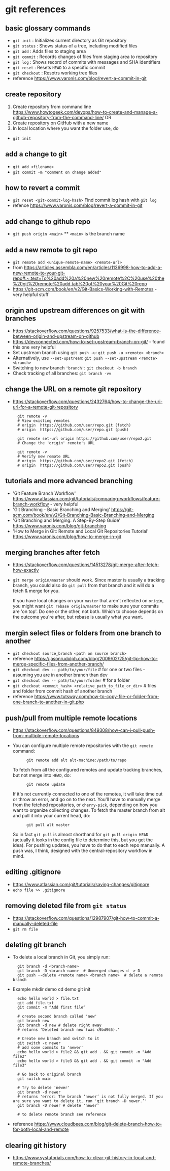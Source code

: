 # git references

## basic glossary commands
* `git init` : Initializes current directory as Git repository
* `git status` : Shows status of a tree, including modified files
*  `git add` : Adds files to staging area
*  `git commit` : Records changes of files from staging area to repository
*  `git log` : Shows record of commits with messages and SHA identifiers
*  `git reset` : Resets `HEAD` to a specific commit
*  `git checkout` : Resotrs working tree files
*  reference https://www.varonis.com/blog/revert-a-commit-in-git

## create repository
1. Create repository from command line https://www.howtogeek.com/devops/how-to-create-and-manage-a-github-repository-from-the-command-line/ OR
1. Create repository on GitHub with a new name
2. In local location where you want the folder use, do

* ``git init``

## add a change to git
* ``git add <filename>``
* ``git commit -m "comment on change added"``

## how to revert a commit
*   `git reset <git-commit-log-hash>` Find commit log hash with `git log`
* refence https://www.varonis.com/blog/revert-a-commit-in-git


## add change to github repo
* ``git push origin <main>``
** ``<main>`` is the branch name

## add a new remote to git repo
* ``git remote add <unique-remote-name> <remote-url>``
* from https://articles.assembla.com/en/articles/1136998-how-to-add-a-new-remote-to-your-git-repo#:~:text=To%20add%20a%20new%20remote%2C%20use%20the%20git%20remote%20add,tab%20of%20your%20Git%20repo
* https://git-scm.com/book/en/v2/Git-Basics-Working-with-Remotes - very helpful stuff


## origin and upstream differences on git with branches
* https://stackoverflow.com/questions/9257533/what-is-the-difference-between-origin-and-upstream-on-github
* https://devconnected.com/how-to-set-upstream-branch-on-git/ - found this one very helpful
* Set upstream branch using `git push -u`:
    `git push -u <remote> <branch>`
* Alternatively, use `--set-upstream`:
    `git push --set-upstream <remote> <branch>`
* Switching to new branch `'branch'`:
    `git checkout -b branch`
* Check tracking of all branches:
    `git branch -vv`

## change the URL on a remote git repository
* https://stackoverflow.com/questions/2432764/how-to-change-the-uri-url-for-a-remote-git-repository
        
        git remote -v
        # View existing remotes
        # origin  https://github.com/user/repo.git (fetch)
        # origin  https://github.com/user/repo.git (push)
        
        git remote set-url origin https://github.com/user/repo2.git
        # Change the 'origin' remote's URL
        
        git remote -v
        # Verify new remote URL
        # origin  https://github.com/user/repo2.git (fetch)
        # origin  https://github.com/user/repo2.git (push)

## tutorials and more advanced branching
* 'Git Feature Branch Workflow' https://www.atlassian.com/git/tutorials/comparing-workflows/feature-branch-workflow - very helpful
* 'Git Branching - Basic Branching and Merging' https://git-scm.com/book/en/v2/Git-Branching-Basic-Branching-and-Merging
* 'Git Branching and Merging: A Step-By-Step Guide' https://www.varonis.com/blog/git-branching
* 'How to Merge in Git: Remote and Local Git Repositories Tutorial' https://www.varonis.com/blog/how-to-merge-in-git

## merging branches after fetch
* https://stackoverflow.com/questions/14513278/git-merge-after-fetch-how-exactly
* `git merge origin/master` should work. Since  master   is usually a tracking branch, you could also do `git pull` from that branch and it will do a fetch & merge for you.

    If you have local changes on your `master` that aren't reflected on `origin`, you might want `git rebase origin/master` to make sure your commits are 'on top'.
    Do one or the other, not both. Which to choose depends on the outcome you're after, but rebase is usually what you want.
    
## mergin select files or folders from one branch to another
* `git checkout source_branch <path on source branch>`
* reference https://jasonrudolph.com/blog/2009/02/25/git-tip-how-to-merge-specific-files-from-another-branch/
* `git checkout dev -- path/to/your/file` # for one or two files - assuming you are in another branch than dev
* `git checkout dev -- path/to/your/folder` # for a folder
* `git checkout <commit_hash> <relative_path_to_file_or_dir>` # files and folder from commit hash of another branch
* reference https://www.tutsway.com/how-to-copy-file-or-folder-from-one-branch-to-another-in-git.php

## push/pull from multiple remote locations
* https://stackoverflow.com/questions/849308/how-can-i-pull-push-from-multiple-remote-locations
* You can configure multiple remote repositories with the `git remote` command:

            git remote add alt alt-machine:/path/to/repo
    To fetch from all the configured remotes and update tracking branches, but not merge into `HEAD`, do:

            git remote update
    If it's not currently connected to one of the remotes, it will take time out or throw an error, and go on to the next. You'll have to manually merge from the fetched repositories, or `cherry-pick`, depending on how you want to organize collecting changes.
    To fetch the master branch from alt and pull it into your current head, do:
    
            git pull alt master
    So in fact `git pull` is almost shorthand for `git pull origin HEAD` (actually it looks in the config file to determine this, but you get the idea).
    For pushing updates, you have to do that to each repo manually. A push was, I think, designed with the central-repository workflow in mind.



## editing .gitignore
* https://www.atlassian.com/git/tutorials/saving-changes/gitignore
* `echo file >> .gitignore`

## removing deleted file from `git status`
* https://stackoverflow.com/questions/12987907/git-how-to-commit-a-manually-deleted-file
* `git rm file`

## deleting git branch
* To delete a local branch in Git, you simply run:
        
        git branch -d <branch-name>  
        git branch -D <branch-name>  # Unmerged changes d -> D
        git push --delete <remote name> <branch name>  # delete a remote branch
* Example
        mkdir demo
        cd demo
        git init
        
        echo hello world > file.txt
        git add file.txt
        git commit -m “Add first file” 
        
        # create second branch called 'new'
        git branch new 
        git branch -d new # delete right away
        # returns 'Deleted branch new (was c9bd965).'
        
        # Create new branch and switch to it
        git switch -c newer
        # add some commits to 'newer'
        echo hello world > file2 && git add . && git commit -m "Add file2"
        echo hello world > file3 && git add . && git commit -m "Add file3"
        
        # Go back to original branch
        git switch main
        
        # Try to delete 'newer'
        git branch -d newer
        # returns 'error: The branch ‘newer’ is not fully merged. If you are sure you want to delete it, run 'git branch -D newer.’'
        git branch -D newer # delete 'newer'
        
        # to delete remote branch see reference
* reference https://www.cloudbees.com/blog/git-delete-branch-how-to-for-both-local-and-remote


## clearing git history
* https://www.systutorials.com/how-to-clear-git-history-in-local-and-remote-branches/
